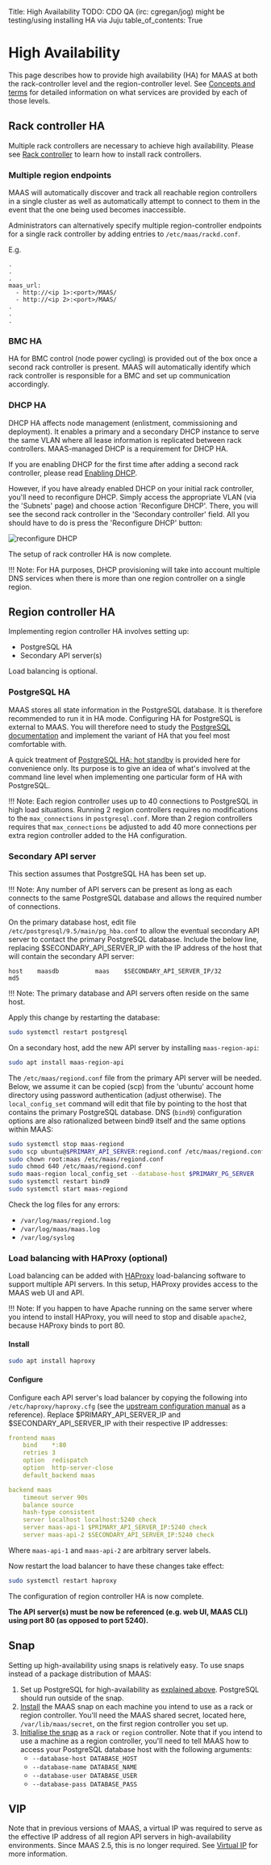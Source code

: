 Title: High Availability
TODO:  CDO QA (irc: cgregan/jog) might be testing/using installing HA via Juju
table_of_contents: True

# High Availability

This page describes how to provide high availability (HA) for MAAS at both the
rack-controller level and the region-controller level. See [Concepts and
terms][concepts-controllers] for detailed information on what services are
provided by each of those levels.

## Rack controller HA

Multiple rack controllers are necessary to achieve high availability. Please see
[Rack controller][install-rackd] to learn how to install rack controllers.

### Multiple region endpoints

MAAS will automatically discover and track all reachable region controllers in a
single cluster as well as automatically attempt to connect to them in the event
that the one being used becomes inaccessible.

Administrators can alternatively specify multiple region-controller endpoints
for a single rack controller by adding entries to `/etc/maas/rackd.conf`.

E.g.

```
.
.
.
maas_url:
  - http://<ip 1>:<port>/MAAS/
  - http://<ip 2>:<port>/MAAS/
.
.
.
```

### BMC HA

HA for BMC control (node power cycling) is provided out of the box once a second
rack controller is present. MAAS will automatically identify which rack
controller is responsible for a BMC and set up communication accordingly.

### DHCP HA

DHCP HA affects node management (enlistment, commissioning and deployment). It
enables a primary and a secondary DHCP instance to serve the same VLAN where all
lease information is replicated between rack controllers. MAAS-managed DHCP is a
requirement for DHCP HA.

If you are enabling DHCP for the first time after adding a second rack
controller, please read [Enabling DHCP][enabling-dhcp].

However, if you have already enabled DHCP on your initial rack controller,
you'll need to reconfigure DHCP. Simply access the appropriate VLAN (via the
'Subnets' page) and choose action 'Reconfigure DHCP'. There, you will see the
second rack controller in the 'Secondary controller' field. All you should have
to do is press the 'Reconfigure DHCP' button:

![reconfigure DHCP][img__reconfigure-dhcp]

The setup of rack controller HA is now complete.

!!! Note:
    For HA purposes, DHCP provisioning will take into account multiple DNS
    services when there is more than one region controller on a single region.


## Region controller HA

Implementing region controller HA involves setting up:

- PostgreSQL HA
- Secondary API server(s)

Load balancing is optional.

### PostgreSQL HA

MAAS stores all state information in the PostgreSQL database. It is therefore
recommended to run it in HA mode. Configuring HA for PostgreSQL is external to
MAAS. You will therefore need to study the
[PostgreSQL documentation][upstream-postgresql-docs] and implement the variant
of HA that you feel most comfortable with.

A quick treatment of [PostgreSQL HA: hot standby][postgresql-ha] is provided
here for convenience only. Its purpose is to give an idea of what's involved at
the command line level when implementing one particular form of HA with
PostgreSQL.

!!! Note:
    Each region controller uses up to 40 connections to PostgreSQL in high load
    situations. Running 2 region controllers requires no modifications to the
    `max_connections` in `postgresql.conf`. More than 2 region controllers
    requires that `max_connections` be adjusted to add 40 more connections per
    extra region controller added to the HA configuration.

### Secondary API server

This section assumes that PostgreSQL HA has been set up.

!!! Note:
    Any number of API servers can be present as long as each connects to
    the same PostgreSQL database and allows the required number of connections.

On the primary database host, edit file `/etc/postgresql/9.5/main/pg_hba.conf`
to allow the eventual secondary API server to contact the primary PostgreSQL
database. Include the below line, replacing $SECONDARY_API_SERVER_IP with the
IP address of the host that will contain the secondary API server:

```no-highlight
host    maasdb          maas	$SECONDARY_API_SERVER_IP/32         md5
```

!!! Note:
    The primary database and API servers often reside on the same host.

Apply this change by restarting the database:

```bash
sudo systemctl restart postgresql
```

On a secondary host, add the new API server by installing `maas-region-api`:

```bash
sudo apt install maas-region-api
```

The `/etc/maas/regiond.conf` file from the primary API server will be needed.
Below, we assume it can be copied (scp) from the 'ubuntu' account home
directory using password authentication (adjust otherwise). The
`local_config_set` command will edit that file by pointing to the host that
contains the primary PostgreSQL database. DNS (`bind9`) configuration options
are also rationalized between bind9 itself and the same options within MAAS:

```bash
sudo systemctl stop maas-regiond
sudo scp ubuntu@$PRIMARY_API_SERVER:regiond.conf /etc/maas/regiond.conf
sudo chown root:maas /etc/maas/regiond.conf
sudo chmod 640 /etc/maas/regiond.conf
sudo maas-region local_config_set --database-host $PRIMARY_PG_SERVER
sudo systemctl restart bind9
sudo systemctl start maas-regiond
```

Check the log files for any errors:

- `/var/log/maas/regiond.log`
- `/var/log/maas/maas.log`
- `/var/log/syslog`

### Load balancing with HAProxy (optional)

Load balancing can be added with [HAProxy][upstream-haproxy] load-balancing
software to support multiple API servers. In this setup, HAProxy provides access
to the MAAS web UI and API.

!!! Note:
    If you happen to have Apache running on the same server where you intend to
    install HAProxy, you will need to stop and disable `apache2`, because
    HAProxy binds to port 80.

#### Install

```bash
sudo apt install haproxy
```

#### Configure

Configure each API server's load balancer by copying the following into
`/etc/haproxy/haproxy.cfg` (see the
[upstream configuration manual][upstream-haproxy-manual]
as a reference). Replace $PRIMARY_API_SERVER_IP and $SECONDARY_API_SERVER_IP
with their respective IP addresses:

```yaml
frontend maas
    bind    *:80
    retries 3
    option  redispatch
    option  http-server-close
    default_backend maas

backend maas
    timeout server 90s
    balance source
    hash-type consistent
    server localhost localhost:5240 check
    server maas-api-1 $PRIMARY_API_SERVER_IP:5240 check
    server maas-api-2 $SECONDARY_API_SERVER_IP:5240 check
```

Where `maas-api-1` and `maas-api-2` are arbitrary server labels.

Now restart the load balancer to have these changes take effect:

```bash
sudo systemctl restart haproxy
```

The configuration of region controller HA is now complete.

**The API server(s) must be now be referenced (e.g. web UI, MAAS CLI) using
port 80 (as opposed to port 5240).**

## Snap

Setting up high-availability using snaps is relatively easy. To use snaps
instead of a package distribution of MAAS:

1. Set up PostgreSQL for high-availability as [explained
   above][postgresql-setup]. PostgreSQL should run outside of the snap.
1. [Install][snap-install] the MAAS snap on each machine you intend to use as a
rack or region controller. You'll need the MAAS shared secret, located here,
`/var/lib/maas/secret`, on the first region controller you set up.
1. [Initialise the snap][snap-config] as a `rack` or `region` controller. Note
that if you intend to use a machine as a region controller, you'll need to tell
MAAS how to access your PostgreSQL database host with the following arguments:
    - `--database-host DATABASE_HOST`
    - `--database-name DATABASE_NAME`
    - `--database-user DATABASE_USER`
    - `--database-pass DATABASE_PASS`


## VIP

Note that in previous versions of MAAS, a virtual IP was required to serve as
the effective IP address of all region API servers in high-availability
environments. Since MAAS 2.5, this is no longer required. See [Virtual
IP][virtualip] for more information.

<!-- LINKS -->

[virtualip]: https://docs.maas.io/2.4/en/manage-ha#virtual-ip
[syslog]: installconfig-syslog.md
[snap-config]: installconfig-snap-install.md#initialisation
[snap-install]: installconfig-snap-install.md#install-from-snap
[concepts-controllers]: intro-concepts.md#controllers
[rackd-communication]: installconfig-rack.md#communication-between-machines-and-rack-controllers
[install-rackd]: installconfig-rack.md#install-a-rack-controller
[enabling-dhcp]: installconfig-network-dhcp.md#enabling-dhcp
[keepalived-man-page]: http://manpages.ubuntu.com/cgi-bin/search.py?q=keepalived.conf
[upstream-keepalived]: http://www.keepalived.org/
[upstream-haproxy-manual]: http://cbonte.github.io/haproxy-dconv/1.6/configuration.html
[upstream-haproxy]: http://www.haproxy.org/
[postgresql-setup]: manage-ha.md#postgresql-ha
[postgresql-ha]: manage-ha-postgresql.md
[upstream-postgresql-docs]: https://www.postgresql.org/docs/9.5/static/high-availability.html

[img__reconfigure-dhcp]: ../media/manage-ha__2.4_reconfigure-dhcp.png
